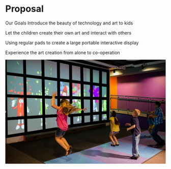 # Proposal

Our Goals
Introduce the beauty of technology and art to kids

Let the children create their own art and interact with others

Using regular pads to create a large portable interactive display

Experience the art creation from alone to co-operation

![Interactive Walls](../project_images/interactivewalls.jpg?raw=true "Interactivewalls")


